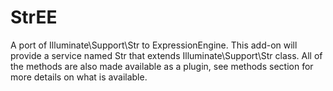 # StrEE
A port of Illuminate\Support\Str to ExpressionEngine. This add-on will provide a service named Str that extends Illuminate\Support\Str class. All of the methods are also made available as a plugin, see methods section for more details on what is available.
